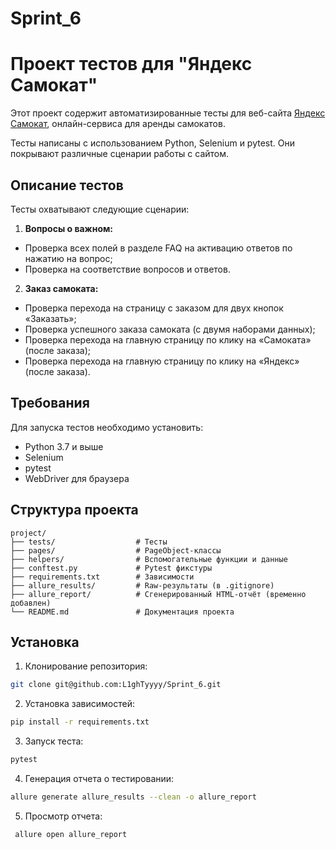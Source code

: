 # Sprint_6
# Проект тестов для "Яндекс Самокат"

Этот проект содержит автоматизированные тесты для веб-сайта [Яндекс Самокат](https://qa-scooter.praktikum-services.ru/), онлайн-сервиса для аренды самокатов.

Тесты написаны с использованием Python, Selenium и pytest. Они покрывают различные сценарии работы с сайтом.

## Описание тестов
Тесты охватывают следующие сценарии:

1. **Вопросы о важном:**
- Проверка всех полей в разделе FAQ на активацию ответов по нажатию на вопрос; 
- Проверка на соответствие вопросов и ответов.
   
2. **Заказ самоката:**
- Проверка перехода на страницу с заказом для двух кнопок «Заказать»;
- Проверка успешного заказа самоката (с двумя наборами данных);
- Проверка перехода на главную страницу по клику на «Самоката» (после заказа);
- Проверка перехода на главную страницу по клику на «Яндекс» (после заказа).

## Требования
Для запуска тестов необходимо установить:
- Python 3.7 и выше
- Selenium
- pytest
- WebDriver для браузера

## Структура проекта
```
project/
├── tests/                  # Тесты
├── pages/                  # PageObject-классы
├── helpers/                # Вспомогательные функции и данные
├── conftest.py             # Pytest фикстуры
├── requirements.txt        # Зависимости
├── allure_results/         # Raw-результаты (в .gitignore)
├── allure_report/          # Сгенерированный HTML-отчёт (временно добавлен)
└── README.md               # Документация проекта
```

## Установка

1. Клонирование репозитория:

```bash
git clone git@github.com:L1ghTyyyy/Sprint_6.git
```

2. Установка зависимостей:

```bash
pip install -r requirements.txt
```

3. Запуск теста:

```bash
pytest
```

4. Генерация отчета о тестировании:

```bash
allure generate allure_results --clean -o allure_report
```

5. Просмотр отчета:

```bash
 allure open allure_report
```
